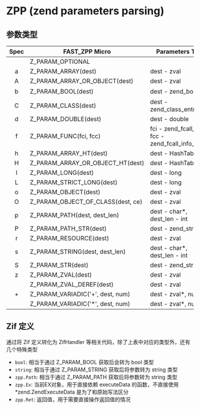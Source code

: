 # ZPP (zend parameters parsing)

## 参数类型

| Spec | FAST_ZPP Micro                    | Parameters Type                                    | Zif Type            |
|:----:|-----------------------------------|----------------------------------------------------|---------------------|
|      | Z_PARAM_OPTIONAL                  |                                                    | zpp.Opt             |
|  a   | Z_PARAM_ARRAY(dest)               | dest - zval                                        | zpp.Array           |
|  A   | Z_PARAM_ARRAY_OR_OBJECT(dest)     | dest - zval                                        | zpp.ArrayOrObject   |
|  b   | Z_PARAM_BOOL(dest)                | dest - zend_bool                                   | bool (bool类型)       |
|  C   | Z_PARAM_CLASS(dest)               | dest - zend_class_entry                            | zpp.ClassEntry      |
|  d   | Z_PARAM_DOUBLE(dest)              | dest - double                                      | float64             |
|  f   | Z_PARAM_FUNC(fci, fcc)            | fci - zend_fcall_info, fcc - zend_fcall_info_cache |                     |
|  h   | Z_PARAM_ARRAY_HT(dest)            | dest - HashTable                                   | *types.Array        |
|  H   | Z_PARAM_ARRAY_OR_OBJECT_HT(dest)  | dest - HashTable                                   | zpp.ArrayOrObjectHt |
|  l   | Z_PARAM_LONG(dest)                | dest - long                                        | int                 |
|  L   | Z_PARAM_STRICT_LONG(dest)         | dest - long                                        | zpp.StrictLong      |
|  o   | Z_PARAM_OBJECT(dest)              | dest - zval                                        | zpp.Object          |
|  O   | Z_PARAM_OBJECT_OF_CLASS(dest, ce) | dest - zval                                        |                     |
|  p   | Z_PARAM_PATH(dest, dest_len)      | dest - char*, dest_len - int                       | zpp.Path (string类型) |
|  P   | Z_PARAM_PATH_STR(dest)            | dest - zend_string                                 |                     |
|  r   | Z_PARAM_RESOURCE(dest)            | dest - zval                                        |                     |
|  s   | Z_PARAM_STRING(dest, dest_len)    | dest - char*, dest_len - int                       | string (string 类型)  |
|  S   | Z_PARAM_STR(dest)                 | dest - zend_string                                 | *types.String       |
|  z   | Z_PARAM_ZVAL(dest)                | dest - zval                                        | *types.Zval         |
|      | Z_PARAM_ZVAL_DEREF(dest)          | dest - zval                                        | zpp.ZvalDeref       |
|  +   | Z_PARAM_VARIADIC('+', dest, num)  | dest - zval*, num int                              | []*Zval             |
|      | Z_PARAM_VARIADIC('*', dest, num)  | dest - zval*, num int                              | []*Zval             |

## Zif 定义

通过将 Zif 定义转化为 ZifHandler 等相关代码，除了上表中对应的类型外，还有几个特殊类型

- `bool`: 相当于通过 Z_PARAM_BOOL 获取后会转为 bool 类型
- `string`: 相当于通过 Z_PARAM_STRING 获取后将参数转为 string 类型
- `zpp.Path`: 相当于通过 Z_PARAM_PATH 获取后将参数转为 string 类型
- `zpp.Ex`: 当前EX对象，用于直接依赖 executeData 的函数，不直接使用 *zend.ZendExecuteData 是为了和原始写法区分
- `zpp.Ret`: 返回值，用于需要直接操作返回值的情况
